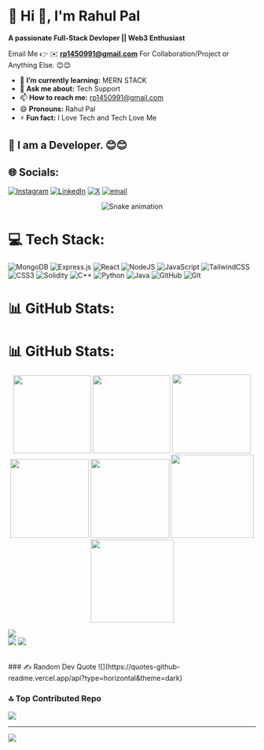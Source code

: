 # 💫 Hi 👋, I'm Rahul Pal
**A passionate Full-Stack Devloper || Web3 Enthusiast**

Email Me 👉 ✉️ **rp1450991@gmail.com** For Collaboration/Project or Anything Else. 😊😊

- 🌱 **I’m currently learning:** MERN STACK
- 💬 **Ask me about:** Tech Support
- 📫 **How to reach me:** rp1450991@gmail.com
- 😄 **Pronouns:** Rahul Pal
- ⚡ **Fun fact:** I Love Tech and Tech Love Me

## 🔗 I am a Developer. 😊😊

## 🌐 Socials:
[![Instagram](https://img.shields.io/badge/Instagram-%23E4405F.svg?logo=Instagram&logoColor=white)](https://instagram.com/rahul_holkar16) [![LinkedIn](https://img.shields.io/badge/LinkedIn-%230077B5.svg?logo=linkedin&logoColor=white)](https://linkedin.com/in/rahulpal01) [![X](https://img.shields.io/badge/X-black.svg?logo=X&logoColor=white)](https://x.com/rahul_web3) [![email](https://img.shields.io/badge/Email-D14836?logo=gmail&logoColor=white)](mailto:rp1450991@gmail.com)
<!-- Snake Game Repo View -->
<div align="center">
  <img src="https://profile-readme-generator.com/assets/snake.svg" alt="Snake animation" />
</div>

# 💻 Tech Stack:
![MongoDB](https://img.shields.io/badge/MongoDB-%234ea94b.svg?style=for-the-badge&logo=mongodb&logoColor=white) ![Express.js](https://img.shields.io/badge/express.js-%23404d59.svg?style=for-the-badge&logo=express&logoColor=%2361DAFB) ![React](https://img.shields.io/badge/react-%2320232a.svg?style=for-the-badge&logo=react&logoColor=%2361DAFB) ![NodeJS](https://img.shields.io/badge/node.js-6DA55F?style=for-the-badge&logo=node.js&logoColor=white) ![JavaScript](https://img.shields.io/badge/javascript-%23323330.svg?style=for-the-badge&logo=javascript&logoColor=%23F7DF1E) ![TailwindCSS](https://img.shields.io/badge/tailwindcss-%2338B2AC.svg?style=for-the-badge&logo=tailwind-css&logoColor=white) ![CSS3](https://img.shields.io/badge/css3-%231572B6.svg?style=for-the-badge&logo=css3&logoColor=white) ![Solidity](https://img.shields.io/badge/Solidity-%23363636.svg?style=for-the-badge&logo=solidity&logoColor=white) ![C++](https://img.shields.io/badge/c++-%2300599C.svg?style=for-the-badge&logo=c%2B%2B&logoColor=white) ![Python](https://img.shields.io/badge/python-3670A0?style=for-the-badge&logo=python&logoColor=ffdd54) ![Java](https://img.shields.io/badge/java-%23ED8B00.svg?style=for-the-badge&logo=openjdk&logoColor=white) ![GitHub](https://img.shields.io/badge/github-%23121011.svg?style=for-the-badge&logo=github&logoColor=white) ![Git](https://img.shields.io/badge/git-%23F05033.svg?style=for-the-badge&logo=git&logoColor=white)

# 📊 GitHub Stats:
# 📊 GitHub Stats:

<div align="center">

<img height="158em" src="https://github-profile-summary-cards.vercel.app/api/cards/profile-details?username=rahulholkar16&theme=radical">
<img height="158em" src="https://github-profile-summary-cards.vercel.app/api/cards/stats?username=rahulholkar16&theme=radical">
<img height="160em" src="https://github-profile-summary-cards.vercel.app/api/cards/repos-per-language?username=rahulholkar16&theme=radical">
<img height="160em" src="https://github-profile-summary-cards.vercel.app/api/cards/most-commit-language?username=rahulholkar16&theme=radical">
<img height="160em" src="https://github-profile-summary-cards.vercel.app/api/cards/productive-time?username=rahulholkar16&theme=radical&utcOffset=8">
<img height="169em" src="https://github-readme-stats.vercel.app/api?username=rahulholkar16&theme=radical&hide_border=false&include_all_commits=false&count_private=false">
<img height="169em" src="https://github-readme-streak-stats.herokuapp.com/?user=rahulholkar16&theme=radical">

</div>

![](https://github-readme-stats.vercel.app/api/top-langs/?username=rahulholkar16&theme=dark&hide_border=false&include_all_commits=true&count_private=true&layout=compact)<br>
![](https://github-readme-stats.vercel.app/api?username=rahulholkar16&theme=dark&hide_border=false&include_all_commits=true&count_private=true)
![](https://github-readme-streak-stats.herokuapp.com/?user=rahulholkar16&theme=dark&hide_border=false)



</div><br>
### ✍️ Random Dev Quote
![](https://quotes-github-readme.vercel.app/api?type=horizontal&theme=dark)

### 🔝 Top Contributed Repo
![](https://github-contributor-stats.vercel.app/api?username=rahulholkar16&limit=5&theme=onedark&combine_all_yearly_contributions=true)

---
[![](https://visitcount.itsvg.in/api?id=rahulholkar16&icon=0&color=0)](https://visitcount.itsvg.in)

<!-- Proudly created with GPRM ( https://gprm.itsvg.in ) -->
